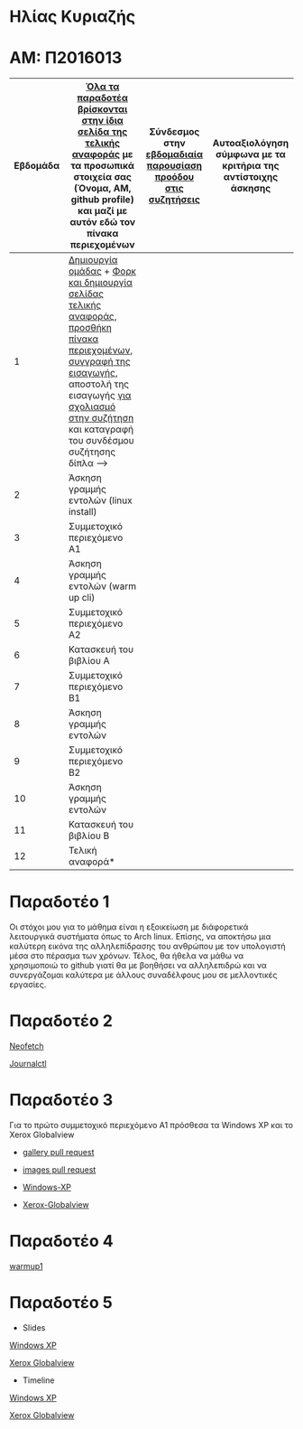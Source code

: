 # Hλίας Κυριαζής
# ΑΜ: Π2016013

| Εβδομάδα | [Όλα τα παραδοτέα βρίσκονται στην ίδια σελίδα της τελικής αναφοράς](https://courses-ionio.github.io/help/deliverables/) με τα προσωπικά στοιχεία σας (Όνομα, ΑΜ, github profile) και μαζί με αυτόν εδώ τον πίνακα περιεχομένων | Σύνδεσμος στην [εβδομαδιαία παρουσίαση προόδου στις συζητήσεις](https://github.com/courses-ionio/help/discussions/categories/show-and-tell) | Αυτοαξιολόγηση σύμφωνα με τα κριτήρια της αντίστοιχης άσκησης |
| --- | --- | --- | --- |
| 1 |  [Δημιουργία ομάδας](https://github.com/courses-ionio/hci/discussions/1794) + [Φορκ και δημιουργία σελίδας τελικής αναφοράς](https://courses-ionio.github.io/help/guide/), [προσθήκη πίνακα περιεχομένων](https://raw.githubusercontent.com/courses-ionio/hci/master/README.md), [συγγραφή της εισαγωγής](https://courses-ionio.github.io/help/intro/), αποστολή της εισαγωγής [για σχολιασμό στην συζήτηση](https://github.com/courses-ionio/help/discussions/categories/show-and-tell) και καταγραφή του συνδέσμου συζήτησης δίπλα --> | | |
| 2 | Άσκηση γραμμής εντολών (linux install) | | |
| 3 | Συμμετοχικό περιεχόμενο A1 | | |
| 4 | Άσκηση γραμμής εντολών (warm up cli) | | |
| 5 | Συμμετοχικό περιεχόμενο A2 | | |
| 6 | Κατασκευή του βιβλίου Α | | |
| 7 | Συμμετοχικό περιεχόμενο B1 | | |
| 8 | Άσκηση γραμμής εντολών | | |
| 9 | Συμμετοχικό περιεχόμενο B2 | | |
| 10 | Άσκηση γραμμής εντολών | | |
| 11 | Κατασκευή του βιβλίου Β | | |
| 12 | Τελική αναφορά* | | |

# Παραδοτέο 1

Οι στόχοι μου για το μάθημα είναι η εξοικείωση με διάφορετικά λειτουργικά συστήματα όπως το Arch linux. Επίσης, να αποκτήσω μια καλύτερη εικόνα της αλληλεπίδρασης
του ανθρώπου με τον υπολογιστή μέσα στο πέρασμα των χρόνων. Τέλος, θα ήθελα να μάθω να χρησιμοποιώ το github γιατί θα με βοηθήσει να αλληλεπιδρώ και να συνεργάζομαι
καλύτερα με άλλους συναδέλφους μου σε μελλοντικές εργασίες.

# Παραδοτέο 2

[Neofetch](https://asciinema.org/a/rfALTSs52Ei2OFKO6NO8TYTMM)

[Journalctl](https://asciinema.org/a/5n6LjYECtlpeWYxL93p1MqldS)


# Παραδοτέο 3

Για το πρώτο συμμετοχικό περιεχόμενο Α1 πρόσθεσα τα Windows XP και το Xerox Globalview

- [gallery pull request](https://github.com/Unixidized/_gallery/pull/7)
- [images pull request](https://github.com/Unixidized/images/pull/11)


- [Windows-XP](https://jade-fenglisu-025746.netlify.app/gallery/windows-xp/)
- [Xerox-Globalview](https://jade-fenglisu-025746.netlify.app/gallery/xerox-globalview/)


# Παραδοτέο 4

[warmup1](https://asciinema.org/a/ebVQeDUVrBKOJnuBjStpX9ar7)


# Παραδοτέο 5

- Slides


[Windows XP](https://jade-fenglisu-025746.netlify.app//slides/os/)

[Xerox Globalview](https://jade-fenglisu-025746.netlify.app//slides/gui/)

- Timeline


[Windows XP](https://jade-fenglisu-025746.netlify.app//timeline/microsoft/)

[Xerox Globalview](https://jade-fenglisu-025746.netlify.app//timeline/desktop-publishing/)

